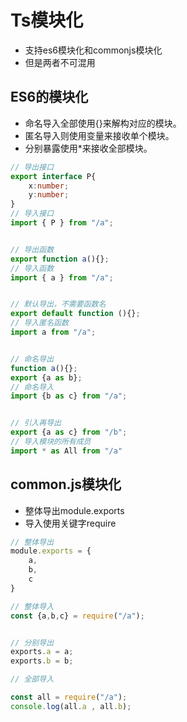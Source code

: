 # Ts模块化

- 支持es6模块化和commonjs模块化
- 但是两者不可混用

## ES6的模块化

- 命名导入全部使用{}来解构对应的模块。
- 匿名导入则使用变量来接收单个模块。
- 分别暴露使用*来接收全部模块。

```ts
// 导出接口 
export interface P{
    x:number;
    y:number;
}
// 导入接口
import { P } from "/a";


// 导出函数 
export function a(){};
// 导入函数
import { a } from "/a";


// 默认导出，不需要函数名 
export default function (){};
// 导入匿名函数
import a from "/a";


// 命名导出 
function a(){};
export {a as b};
// 命名导入
import {b as c} from "/a";


// 引入再导出 
export {a as c} from "/b";
// 导入模块的所有成员
import * as All from "/a"
```

## common.js模块化

- 整体导出module.exports
- 导入使用关键字require

```ts
// 整体导出
module.exports = {
    a,
    b,
    c
}

// 整体导入
const {a,b,c} = require("/a");


// 分别导出
exports.a = a;
exports.b = b;

// 全部导入

const all = require("/a");
console.log(all.a , all.b);

```